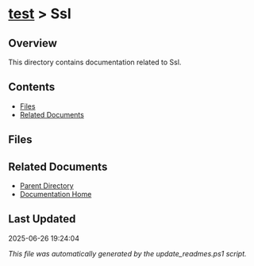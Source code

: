 # [test](../) > Ssl

## Overview
This directory contains documentation related to Ssl.

## Contents

<!-- toc -->

- [Files](#files)
- [Related Documents](#related-documents)

## Files

<!-- files list will be auto-generated by Docsify -->

## Related Documents

- [Parent Directory](../)
- [Documentation Home](../../)

## Last Updated

2025-06-26 19:24:04

*This file was automatically generated by the update_readmes.ps1 script.*
